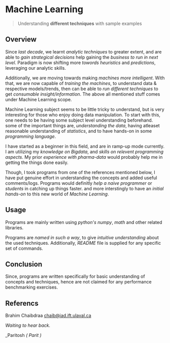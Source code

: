 # Machine Learning
> Understanding **different techniques** with sample examples

## Overview
Since *last decade*, we learnt *analytic techniques* to greater extent, and are able to *gain strategical decisions* help gaining the *business to run in next level*. Paradigm is now shifting more *towords heuristics* and *predictions*, leveraging our analytic skills. 

Additionally, we are moving towards making *machines more intelligent*. With that, we are now capable of *training the machines*, to understand data & respective models/trends, then can be able to *run different techniques* to get *consumable insight/information*. The above all mentioned stuff comes under Machine Learning scope. 

Machine Learning subject seems to be little tricky to understand, but is very interesting for those who enjoy doing data manipulation. To start with this, one needs to be having some subject level understanding beforehand. some of the important things are, *understanding the data*, having atleaset reasonable understanding of *statistics*, and to have hands-on in some *programming language*.

I have started as a beginner in this field, and are in ramp-up mode currently. I am utilizing my *knowledge on Bigdata*, and *skills on relevent programming aspects*. My prior *experience with pharma-data* would probably help me in getting the things done easily. 

Though, I took programs from one of the references mentioned below, I have put genuine effort in understanding the concepts and added useful comments/logs. Programs would definitly *help a naive programmer* or *students* in catching up things faster. and more interstingly to have an *initial hands-on* to this new world of *Machine Learning*.

## Usage
Programs are mainly written using *python's numpy*, *math* and other related libraries. 

Programs are *named in such a way*, to give *intuitive understanding* about the used techniques. Additionally, *README*  file is supplied for any specific set of commands.

## Conclusion
Since, programs are written specifically for basic understanding of concepts and techniques, hence are not claimed for any performance benchmarking exercises. 

## Referencs
Brahim Chaibdraa 
<chaib@iad.ift.ulaval.ca>


*Waiting to hear back.*

_Paritosh *( Parit )*
